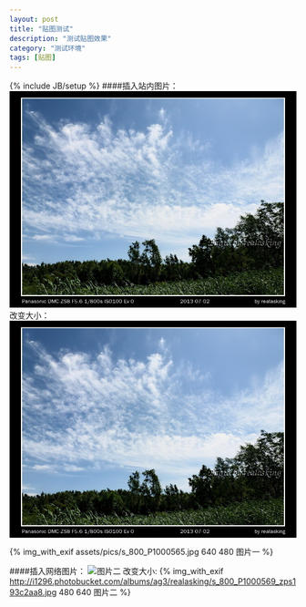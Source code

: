 ```yaml
---
layout: post
title: "贴图测试"
description: "测试贴图效果"
category: "测试环境"
tags: [贴图]
---
```

{% include JB/setup %}
####插入站内图片：
![图片一](assets/pics/s_800_P1000565.jpg)
改变大小：
<img src="assets/pics/s_800_P1000565.jpg" alt="图片一" title="图片测试一" width="640" align="middle" />

{% img_with_exif assets/pics/s_800_P1000565.jpg 640 480 图片一 %}

####插入网络图片：
![图片二](http://i1296.photobucket.com/albums/ag3/realasking/s_800_P1000569_zps193c2aa8.jpg)
改变大小:
{% img_with_exif http://i1296.photobucket.com/albums/ag3/realasking/s_800_P1000569_zps193c2aa8.jpg 480 640 图片二 %}

